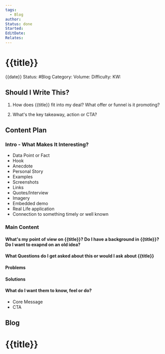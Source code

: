 ```yaml
---
tags:
  - Blog
author: 
Status: done
Started: 
EditDate: 
Relates:
---
```

# {{title}}
{{date}}
Status: #Blog 
Category: 
Volume: 
Difficulty: 
KW: 

## Should I Write This?
1. How does {{title}} fit into my deal? What offer or funnel is it promoting?

2. What's the key takeaway, action or CTA?

## Content Plan

### Intro - What Makes It Interesting?
- Data Point or Fact
- Hook
- Anecdote
- Personal Story
- Examples
- Screenshots
- Links
- Quotes/Interview
- Imagery
- Embedded demo
- Real Life application
- Connection to something timely or well known

### Main Content

#### What's my point of view on {{title}}? Do I have a background in {{title}}? Do I want to exapnd on an old idea?

#### What Questions do I get asked about this or would I ask about {{title}}

#### Problems

#### Solutions

#### What do I want them to know, feel or do?
- Core Message
- CTA


## Blog
# {{title}}


